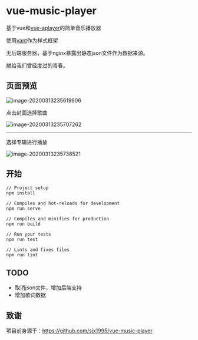# vue-music-player

基于vue和[vue-aplayer](https://github.com/MoePlayer/vue-aplayer)的简单音乐播放器

使用[vant](https://github.com/youzan/vant)作为样式框架

无后端服务器，基于nginx暴露出静态json文件作为数据来源。

献给我们曾经度过的青春。

## 页面预览



![image-20200313235619906](images/image-20200313235619906.png)



点击封面选择歌曲

![image-20200313235707262](images/image-20200313235707262.png)

-----------------------------------------------



选择专辑进行播放



![image-20200313235738521](images/image-20200313235738521.png)

## 开始

```
// Project setup
npm install

// Compiles and hot-reloads for development
npm run serve

// Compiles and minifies for production
npm run build

// Run your tests
npm run test

// Lints and fixes files
npm run lint
```
## TODO

- 取消json文件，增加后端支持
- 增加歌词数据

## 致谢

项目前身源于：https://github.com/sjx1995/vue-music-player

